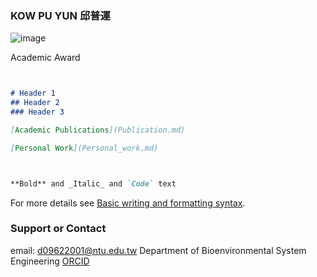 ### KOW PU YUN 邱普運

![image](https://user-images.githubusercontent.com/41781189/169663275-b9c3197f-c6af-47fc-aa78-289dd68ec481.png)


Academic Award

```markdown


# Header 1
## Header 2
### Header 3

[Academic Publications](Publication.md)

[Personal Work](Personal_work.md)



**Bold** and _Italic_ and `Code` text

```

For more details see [Basic writing and formatting syntax](https://docs.github.com/en/github/writing-on-github/getting-started-with-writing-and-formatting-on-github/basic-writing-and-formatting-syntax).


### Support or Contact

email: d09622001@ntu.edu.tw       Department of Bioenvironmental System Engineering         [ORCID](https://orcid.org/my-orcid?orcid=0000-0001-5718-9316)
